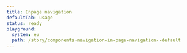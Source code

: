 ```yaml
---
title: Inpage navigation
defaultTab: usage
status: ready
playground:
  system: eu
  path: /story/components-navigation-in-page-navigation--default
---
```

